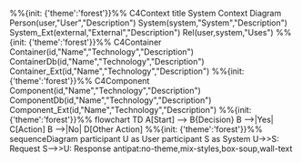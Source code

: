 %%{init: {'theme':'forest'}}%%
C4Context
    title System Context Diagram
    Person(user,"User","Description")
    System(system,"System","Description")
    System_Ext(external,"External","Description")
    Rel(user,system,"Uses")
%%{init: {'theme':'forest'}}%%
C4Container
    Container(id,"Name","Technology","Description")
    ContainerDb(id,"Name","Technology","Description")
    Container_Ext(id,"Name","Technology","Description")
%%{init: {'theme':'forest'}}%%
C4Component
    Component(id,"Name","Technology","Description")
    ComponentDb(id,"Name","Technology","Description")
    Component_Ext(id,"Name","Technology","Description")
%%{init: {'theme':'forest'}}%%
flowchart TD
    A[Start] --> B{Decision}
    B -->|Yes| C[Action]
    B -->|No| D[Other Action]
%%{init: {'theme':'forest'}}%%
sequenceDiagram
    participant U as User
    participant S as System
    U->>S: Request
    S-->>U: Response
antipat:no-theme,mix-styles,box-soup,wall-text
